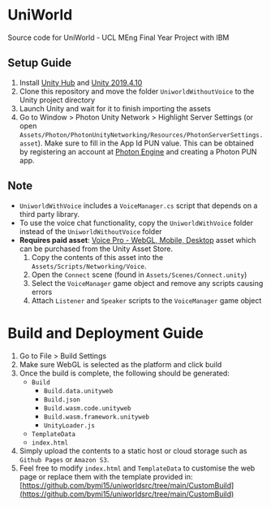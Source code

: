 # UniWorld
Source code for UniWorld - UCL MEng Final Year Project with IBM

## Setup Guide
1. Install [Unity Hub](https://unity3d.com/get-unity/download) and [Unity 2019.4.10](https://unity3d.com/get-unity/download/archive)
2. Clone this repository and move the folder `UniworldWithoutVoice` to the Unity project directory
3. Launch Unity and wait for it to finish importing the assets
4. Go to Window > Photon Unity Network > Highlight Server Settings (or open `Assets/Photon/PhotonUnityNetworking/Resources/PhotonServerSettings.asset`). Make sure to fill in the App Id PUN value. This can be obtained by registering an account at [Photon Engine](https://www.photonengine.com/) and creating a Photon PUN app.

## Note
- `UniworldWithVoice` includes a `VoiceManager.cs` script that depends on a third party library.
- To use the voice chat functionality, copy the `UniworldWithVoice` folder instead of the `UniworldWithoutVoice` folder
- **Requires paid asset**: [Voice Pro - WebGL, Mobile, Desktop](https://assetstore.unity.com/packages/tools/input-management/voice-pro-webgl-mobile-desktop-169274) asset which can be purchased from the Unity Asset Store. 
  1. Copy the contents of this asset into the `Assets/Scripts/Networking/Voice`.
  2. Open the `Connect` scene (found in `Assets/Scenes/Connect.unity`)
  3. Select the `VoiceManager` game object and remove any scripts causing errors
  4. Attach `Listener` and `Speaker` scripts to the `VoiceManager` game object

# Build and Deployment Guide
1. Go to File > Build Settings
2. Make sure WebGL is selected as the platform and click build
3. Once the build is complete, the following should be generated:
    - `Build`
        - `Build.data.unityweb`
        - `Build.json`
        - `Build.wasm.code.unityweb`
        - `Build.wasm.framework.unityweb`
        - `UnityLoader.js`
    - `TemplateData`
    - `index.html`
4. Simply upload the contents to a static host or cloud storage such as `Github Pages` or `Amazon S3`.
5. Feel free to modify `index.html` and `TemplateData` to customise the web page or replace them with the template provided in: [https://github.com/bymi15/uniworldsrc/tree/main/CustomBuild](https://github.com/bymi15/uniworldsrc/tree/main/CustomBuild)
